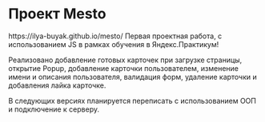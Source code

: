 <h1>Проект Mesto</h1>
https://ilya-buyak.github.io/mesto/
Первая проектная работа, с использованием JS в рамках обучения в Яндекс.Практикум!
<p>Реализовано добавление готовых карточек при загрузке страницы, открытие Popup, добавление карточки пользователем, изменение имени и описания пользователя, валидация форм, удаление карточки и добавления лайка карточке.</p>
<p>В следующих версиях планируется переписать с использованием ООП и подключение к серверу.</p>
